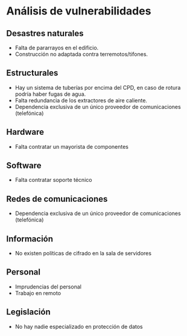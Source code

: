 # Análisis de vulnerabilidades

## Desastres naturales

- Falta de pararrayos en el edificio.
- Construcción no adaptada contra terremotos/tifones.

## Estructurales

- Hay un sistema de tuberías por encima del CPD, en caso de rotura podría haber fugas de agua.
- Falta redundancia de los extractores de aire caliente.
- Dependencia exclusiva de un único proveedor de comunicaciones (telefónica)

## Hardware

- Falta contratar un mayorista de componentes

## Software

- Falta contratar soporte técnico

##  Redes de comunicaciones

- Dependencia exclusiva de un único proveedor de comunicaciones (telefónica)

## Información

- No existen políticas de cifrado en la sala de servidores

## Personal

- Imprudencias del personal
- Trabajo en remoto

## Legislación

- No hay nadie especializado en protección de datos

